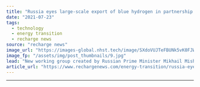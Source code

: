 ```yaml
---
title: "Russia eyes large-scale export of blue hydrogen in partnership with local oil & gas majors"
date: "2021-07-23"
tags: 
  - technology
  - energy transition
  - recharge news
source: "recharge news"
image_url: "https://images-global.nhst.tech/image/SXdoVUJTeFBUNk5vK0FJWkd2VmhIbUwvVGdYR0NVM0dZT2V5U3J0WnpEbz0=/nhst/binary/78807e42777ab281187cb8d7ac3f3036"
image_fp: "/assets/img/post_thumbnails/9.jpg"
lead: "New working group created by Russian Prime Minister Mikhail Mishustin aims to co-ordinate hydrogen projects with state authorities"
article_url: "https://www.rechargenews.com/energy-transition/russia-eyes-large-scale-export-of-blue-hydrogen-in-partnership-with-local-oil-gas-majors/2-1-1043974"
---
```


---
